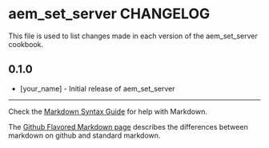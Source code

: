 aem_set_server CHANGELOG
========================

This file is used to list changes made in each version of the aem_set_server cookbook.

0.1.0
-----
- [your_name] - Initial release of aem_set_server

- - -
Check the [Markdown Syntax Guide](http://daringfireball.net/projects/markdown/syntax) for help with Markdown.

The [Github Flavored Markdown page](http://github.github.com/github-flavored-markdown/) describes the differences between markdown on github and standard markdown.
